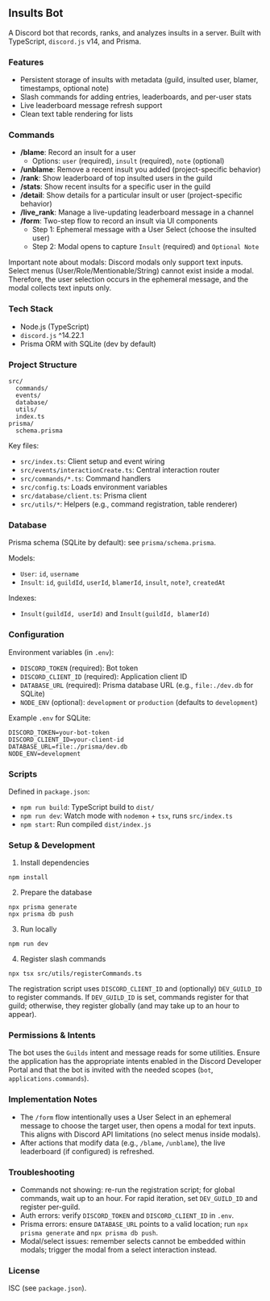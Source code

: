 ## Insults Bot

A Discord bot that records, ranks, and analyzes insults in a server. Built with TypeScript, `discord.js` v14, and Prisma.

### Features
- Persistent storage of insults with metadata (guild, insulted user, blamer, timestamps, optional note)
- Slash commands for adding entries, leaderboards, and per-user stats
- Live leaderboard message refresh support
- Clean text table rendering for lists

### Commands
- **/blame**: Record an insult for a user
  - Options: `user` (required), `insult` (required), `note` (optional)
- **/unblame**: Remove a recent insult you added (project-specific behavior)
- **/rank**: Show leaderboard of top insulted users in the guild
- **/stats**: Show recent insults for a specific user in the guild
- **/detail**: Show details for a particular insult or user (project-specific behavior)
- **/live_rank**: Manage a live-updating leaderboard message in a channel
- **/form**: Two-step flow to record an insult via UI components
  - Step 1: Ephemeral message with a User Select (choose the insulted user)
  - Step 2: Modal opens to capture `Insult` (required) and `Optional Note`

Important note about modals: Discord modals only support text inputs. Select menus (User/Role/Mentionable/String) cannot exist inside a modal. Therefore, the user selection occurs in the ephemeral message, and the modal collects text inputs only.

### Tech Stack
- Node.js (TypeScript)
- `discord.js` ^14.22.1
- Prisma ORM with SQLite (dev by default)

### Project Structure
```
src/
  commands/
  events/
  database/
  utils/
  index.ts
prisma/
  schema.prisma
```

Key files:
- `src/index.ts`: Client setup and event wiring
- `src/events/interactionCreate.ts`: Central interaction router
- `src/commands/*.ts`: Command handlers
- `src/config.ts`: Loads environment variables
- `src/database/client.ts`: Prisma client
- `src/utils/*`: Helpers (e.g., command registration, table renderer)

### Database
Prisma schema (SQLite by default): see `prisma/schema.prisma`.

Models:
- `User`: `id`, `username`
- `Insult`: `id`, `guildId`, `userId`, `blamerId`, `insult`, `note?`, `createdAt`

Indexes:
- `Insult(guildId, userId)` and `Insult(guildId, blamerId)`

### Configuration
Environment variables (in `.env`):
- `DISCORD_TOKEN` (required): Bot token
- `DISCORD_CLIENT_ID` (required): Application client ID
- `DATABASE_URL` (required): Prisma database URL (e.g., `file:./dev.db` for SQLite)
- `NODE_ENV` (optional): `development` or `production` (defaults to `development`)

Example `.env` for SQLite:
```
DISCORD_TOKEN=your-bot-token
DISCORD_CLIENT_ID=your-client-id
DATABASE_URL=file:./prisma/dev.db
NODE_ENV=development
```

### Scripts
Defined in `package.json`:
- `npm run build`: TypeScript build to `dist/`
- `npm run dev`: Watch mode with `nodemon` + `tsx`, runs `src/index.ts`
- `npm start`: Run compiled `dist/index.js`

### Setup & Development
1) Install dependencies
```
npm install
```

2) Prepare the database
```
npx prisma generate
npx prisma db push
```

3) Run locally
```
npm run dev
```

4) Register slash commands
```
npx tsx src/utils/registerCommands.ts
```

The registration script uses `DISCORD_CLIENT_ID` and (optionally) `DEV_GUILD_ID` to register commands. If `DEV_GUILD_ID` is set, commands register for that guild; otherwise, they register globally (and may take up to an hour to appear).

### Permissions & Intents
The bot uses the `Guilds` intent and message reads for some utilities. Ensure the application has the appropriate intents enabled in the Discord Developer Portal and that the bot is invited with the needed scopes (`bot`, `applications.commands`).

### Implementation Notes
- The `/form` flow intentionally uses a User Select in an ephemeral message to choose the target user, then opens a modal for text inputs. This aligns with Discord API limitations (no select menus inside modals).
- After actions that modify data (e.g., `/blame`, `/unblame`), the live leaderboard (if configured) is refreshed.

### Troubleshooting
- Commands not showing: re-run the registration script; for global commands, wait up to an hour. For rapid iteration, set `DEV_GUILD_ID` and register per-guild.
- Auth errors: verify `DISCORD_TOKEN` and `DISCORD_CLIENT_ID` in `.env`.
- Prisma errors: ensure `DATABASE_URL` points to a valid location; run `npx prisma generate` and `npx prisma db push`.
- Modal/select issues: remember selects cannot be embedded within modals; trigger the modal from a select interaction instead.

### License
ISC (see `package.json`).


